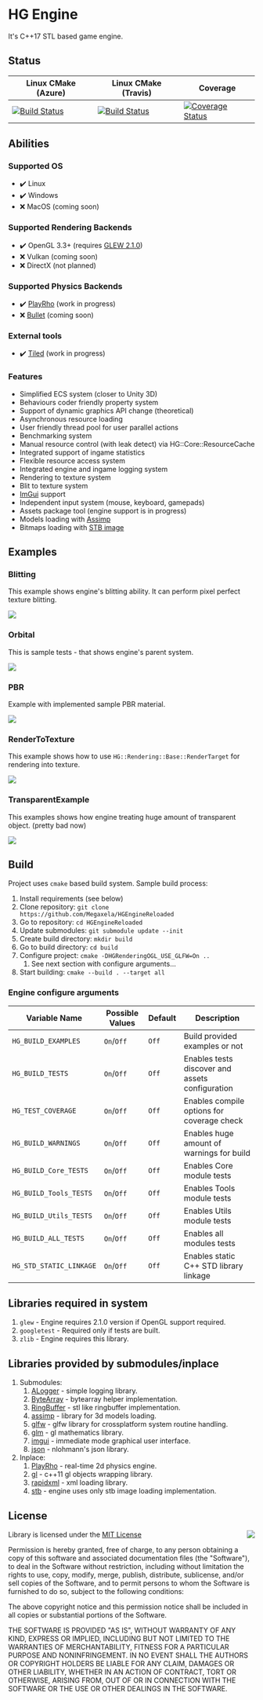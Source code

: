 # HG Engine
It's C++17 STL based game engine.

## Status
|Linux CMake (Azure)|Linux CMake (Travis)|Coverage|
|-------------------|--------------------|--------|
|[![Build Status](https://dev.azure.com/xelamegaxela/xelamegaxela/_apis/build/status/Megaxela.HGEngineReloaded?branchName=master)](https://dev.azure.com/xelamegaxela/xelamegaxela/_build/latest?definitionId=1?branchName=master)|[![Build Status](https://travis-ci.com/Megaxela/HGEngineReloaded.svg?branch=master)](https://travis-ci.com/Megaxela/HGEngineReloaded)|[![Coverage Status](https://coveralls.io/repos/github/Megaxela/HGEngineReloaded/badge.svg)](https://coveralls.io/github/Megaxela/HGEngineReloaded)|

## Abilities

### Supported OS
* :heavy_check_mark: Linux
* :heavy_check_mark: Windows
* :x: MacOS (coming soon)

### Supported Rendering Backends
* :heavy_check_mark: OpenGL 3.3+ (requires [GLEW 2.1.0](https://github.com/nigels-com/glew))
* :x: Vulkan (coming soon)
* :x: DirectX (not planned)

### Supported Physics Backends
* :heavy_check_mark: [PlayRho](https://github.com/louis-langholtz/PlayRho) (work in progress)
* :x: [Bullet](https://github.com/bulletphysics/bullet3) (coming soon)

### External tools
* :heavy_check_mark: [Tiled](https://github.com/bjorn/tiled) (work in progress)

### Features
* Simplified ECS system (closer to Unity 3D)
* Behaviours coder friendly property system
* Support of dynamic graphics API change (theoretical)
* Asynchronous resource loading
* User friendly thread pool for user parallel actions
* Benchmarking system
* Manual resource control (with leak detect) via HG::Core::ResourceCache
* Integrated support of ingame statistics
* Flexible resource access system
* Integrated engine and ingame logging system
* Rendering to texture system
* Blit to texture system
* [ImGui](https://github.com/ocornut/imgui) support
* Independent input system (mouse, keyboard, gamepads)
* Assets package tool (engine support is in progress)
* Models loading with [Assimp](https://github.com/assimp/assimp)
* Bitmaps loading with [STB image](https://github.com/nothings/stb)

## Examples

### Blitting
This example shows engine's blitting ability. It can perform pixel perfect
texture blitting.

<img src="https://github.com/Megaxela/HGEngineReloaded/blob/master/examples/Previews/Blitting.png">

### Orbital
This is sample tests - that shows engine's parent system.

<img src="https://github.com/Megaxela/HGEngineReloaded/blob/master/examples/Previews/Orbital.png">

### PBR
Example with implemented sample PBR material.

<img src="https://github.com/Megaxela/HGEngineReloaded/blob/master/examples/Previews/PBR.png">

### RenderToTexture
This example shows how to use `HG::Rendering::Base::RenderTarget` for rendering
into texture.

<img src="https://github.com/Megaxela/HGEngineReloaded/blob/master/examples/Previews/RenderToTexture.png">

### TransparentExample
This examples shows how engine treating huge amount of transparent object. (pretty bad now)

<img src="https://github.com/Megaxela/HGEngineReloaded/blob/master/examples/Previews/Transparent.png">

## Build
Project uses `cmake` based build system. Sample build process:

1. Install requirements (see below)
1. Clone repository: `git clone https://github.com/Megaxela/HGEngineReloaded`
1. Go to repository: `cd HGEngineReloaded`
1. Update submodules: `git submodule update --init`
1. Create build directory: `mkdir build`
1. Go to build directory: `cd build`
1. Configure project: `cmake -DHGRenderingOGL_USE_GLFW=On ..`
    1. See next section with configure arguments...
1. Start building: `cmake --build . --target all`

### Engine configure arguments
 |      Variable Name      |Possible Values|Default|Description                                      |
 |-------------------------|---------------|-------|-------------------------------------------------|
 | `HG_BUILD_EXAMPLES`     |   `On`/`Off`  | `Off` | Build provided examples or not                  |
 | `HG_BUILD_TESTS`        |   `On`/`Off`  | `Off` | Enables tests discover and assets configuration |
 | `HG_TEST_COVERAGE`      |   `On`/`Off`  | `Off` | Enables compile options for coverage check      |
 | `HG_BUILD_WARNINGS`     |   `On`/`Off`  | `Off` | Enables huge amount of warnings for build       |
 | `HG_BUILD_Core_TESTS`   |   `On`/`Off`  | `Off` | Enables Core module tests                       |
 | `HG_BUILD_Tools_TESTS`  |   `On`/`Off`  | `Off` | Enables Tools module tests                      |
 | `HG_BUILD_Utils_TESTS`  |   `On`/`Off`  | `Off` | Enables Utils module tests                      |
 | `HG_BUILD_ALL_TESTS`    |   `On`/`Off`  | `Off` | Enables all modules tests                       |
 | `HG_STD_STATIC_LINKAGE` |   `On`/`Off`  | `Off` | Enables static C++ STD library linkage          |

## Libraries required in system
1. `glew` - Engine requires 2.1.0 version if OpenGL support required.
1. `googletest` - Required only if tests are built.
1. `zlib` - Engine requires this library.

## Libraries provided by submodules/inplace
1. Submodules:
    1. [ALogger](https://github.com/Megaxela/ALogger) - simple logging library.
    1. [ByteArray](https://github.com/Megaxela/ByteArray) - bytearray helper implementation.
    1. [RingBuffer](https://github.com/Megaxela/ringbuffer) - stl like ringbuffer implementation.
    1. [assimp](https://github.com/assimp/assimp) - library for 3d models loading.
    1. [glfw](https://github.com/glfw/glfw) - glfw library for crossplatform system routine handling.
    1. [glm](https://github.com/g-truc/glm) - gl mathematics library.
    1. [imgui](https://github.com/ocornut/imgui) - immediate mode graphical user interface.
    1. [json](https://github.com/nlohmann/json) - nlohmann's json library.
1. Inplace:
    1. [PlayRho](https://github.com/louis-langholtz/PlayRho) - real-time 2d physics engine.
    1. [gl](https://github.com/acdemiralp/gl) - c++11 gl objects wrapping library.
    1. [rapidxml](http://rapidxml.sourceforge.net/) - xml loading library.
    1. [stb](https://github.com/nothings/stb) - engine uses only stb image loading implementation.

## License

<img align="right" src="http://opensource.org/trademarks/opensource/OSI-Approved-License-100x137.png">

Library is licensed under the [MIT License](https://opensource.org/licenses/MIT) 

Permission is hereby granted, free of charge, to any person obtaining a copy
of this software and associated documentation files (the "Software"), to deal
in the Software without restriction, including without limitation the rights
to use, copy, modify, merge, publish, distribute, sublicense, and/or sell
copies of the Software, and to permit persons to whom the Software is
furnished to do so, subject to the following conditions:

The above copyright notice and this permission notice shall be included in all
copies or substantial portions of the Software.

THE SOFTWARE IS PROVIDED "AS IS", WITHOUT WARRANTY OF ANY KIND, EXPRESS OR
IMPLIED, INCLUDING BUT NOT LIMITED TO THE WARRANTIES OF MERCHANTABILITY,
FITNESS FOR A PARTICULAR PURPOSE AND NONINFRINGEMENT. IN NO EVENT SHALL THE
AUTHORS OR COPYRIGHT HOLDERS BE LIABLE FOR ANY CLAIM, DAMAGES OR OTHER
LIABILITY, WHETHER IN AN ACTION OF CONTRACT, TORT OR OTHERWISE, ARISING FROM,
OUT OF OR IN CONNECTION WITH THE SOFTWARE OR THE USE OR OTHER DEALINGS IN THE
SOFTWARE.
